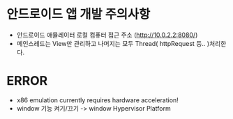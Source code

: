 # 안드로이드 앱 개발 주의사항
 - 안드로이드 애뮬레이터 로컬 컴퓨터 접근 주소 (http://10.0.2.2:8080/)  
 - 메인스레드는 View만 관리하고 나머지는 모두 Thread( httpRequest 등.. )처리한다.


# ERROR
- x86 emulation currently requires hardware acceleration!
- window 기능 켜기/끄기 -> window Hypervisor Platform
